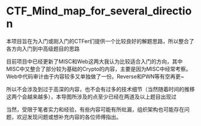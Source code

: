 # CTF_Mind_map_for_several_direction

本项目旨在为入门或刚入门的CTFer们提供一个比较良好的解题思路，所以整合了各方向入门到中高级题目的思路


目前项目中已经更新了MISC和Web这两大我认为比较适合入门的方向，其中MISC中又整合了部分较为基础的Crypto的内容，主要是因为MISC中经常考察。Web中代码审计由于内容较多又单独做了一份。Reverse和PWN等有空再更~


所以不会涉及到过于高深的内容，也不会有过多的技术细节（当然随着时间的推移这两个会越来越多），本导图所涉及的点至少已经在两道及以上题目出现过


当然，受限于笔者实力和经验，有些内容可能有所纰漏，组织架构也可能存在问题，欢迎发现问题或想补充内容的各位师傅指出。

